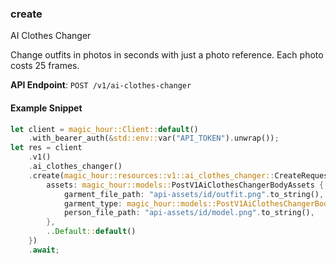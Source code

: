 
### create <a name="create"></a>
AI Clothes Changer

Change outfits in photos in seconds with just a photo reference. Each photo costs 25 frames.

**API Endpoint**: `POST /v1/ai-clothes-changer`

#### Example Snippet

```rust
let client = magic_hour::Client::default()
    .with_bearer_auth(&std::env::var("API_TOKEN").unwrap());
let res = client
    .v1()
    .ai_clothes_changer()
    .create(magic_hour::resources::v1::ai_clothes_changer::CreateRequest {
        assets: magic_hour::models::PostV1AiClothesChangerBodyAssets {
            garment_file_path: "api-assets/id/outfit.png".to_string(),
            garment_type: magic_hour::models::PostV1AiClothesChangerBodyAssetsGarmentTypeEnum::Dresses,
            person_file_path: "api-assets/id/model.png".to_string(),
        },
        ..Default::default()
    })
    .await;
```
